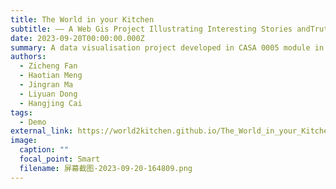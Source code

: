 ```yaml
---
title: The World in your Kitchen
subtitle: —— A Web Gis Project Illustrating Interesting Stories andTruth about Food
date: 2023-09-20T00:00:00.000Z
summary: A data visualisation project developed in CASA 0005 module in UCL.
authors:
  - Zicheng Fan
  - Haotian Meng
  - Jingran Ma
  - Liyuan Dong
  - Hangjing Cai
tags:
  - Demo
external_link: https://world2kitchen.github.io/The_World_in_your_Kitchen/P0_Panoramic_and_Fullpage/fullpage.html
image:
  caption: ""
  focal_point: Smart
  filename: 屏幕截图-2023-09-20-164809.png
---
```

